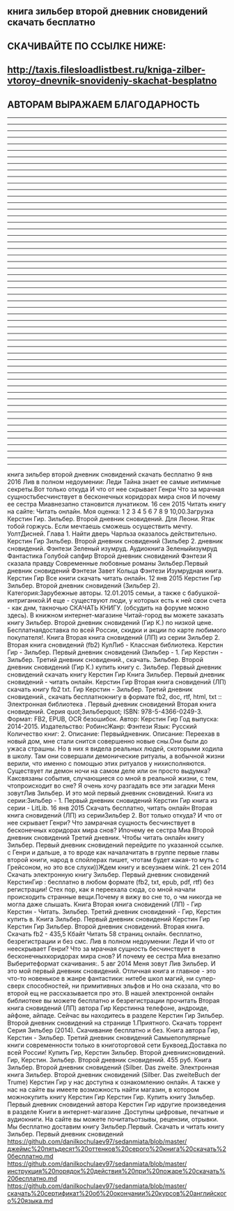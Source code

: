 книга зильбер второй дневник сновидений скачать бесплатно
--------------------------------------------------
СКАЧИВАЙТЕ ПО ССЫЛКЕ НИЖЕ:
--------------------------------------------------
http://taxis.filesloadlistbest.ru/kniga-zilber-vtoroy-dnevnik-snovideniy-skachat-besplatno
--------------------------------------------------
АВТОРАМ ВЫРАЖАЕМ БЛАГОДАРНОСТЬ
--------------------------------------------------
--------------------------------------------------
--------------------------------------------------
--------------------------------------------------
--------------------------------------------------
--------------------------------------------------
--------------------------------------------------
--------------------------------------------------
--------------------------------------------------
--------------------------------------------------
--------------------------------------------------
--------------------------------------------------
--------------------------------------------------
--------------------------------------------------
--------------------------------------------------
--------------------------------------------------
--------------------------------------------------
--------------------------------------------------
--------------------------------------------------
--------------------------------------------------
--------------------------------------------------
--------------------------------------------------
--------------------------------------------------
--------------------------------------------------
--------------------------------------------------
--------------------------------------------------
--------------------------------------------------
--------------------------------------------------
--------------------------------------------------
--------------------------------------------------
--------------------------------------------------
--------------------------------------------------
--------------------------------------------------
--------------------------------------------------
--------------------------------------------------
--------------------------------------------------
--------------------------------------------------
--------------------------------------------------
--------------------------------------------------
--------------------------------------------------
--------------------------------------------------
--------------------------------------------------
--------------------------------------------------
--------------------------------------------------
--------------------------------------------------
--------------------------------------------------
--------------------------------------------------
--------------------------------------------------
--------------------------------------------------
--------------------------------------------------
--------------------------------------------------
--------------------------------------------------
--------------------------------------------------
--------------------------------------------------
--------------------------------------------------
книга зильбер второй дневник сновидений скачать бесплатно 9 янв 2016  Лив в полном недоумении: Леди Тайна знает ее самые интимные секреты.Вот только откуда И что от нее скрывает Генри Что за мрачная сущностьбесчинствует в бесконечных коридорах мира снов И почему ее сестра Миавнезапно становится лунатиком. 16 сен 2015  Читать книгу на сайте: Читать онлайн. Моя оценка: 1 2 3 4 5 6 7 8 9 10,00.Загрузка Керстин Гир. Зильбер. Второй дневник сновидений. Для Леони. Ятак тобой горжусь. Если мечтаешь  сможешь осуществить мечту. УолтДисней. Глава 1. Найти дверь Чарльза оказалось действительно. Керстин Гир Зильбер. Второй дневник сновидений (Зильбер 2. дневник сновидений. Фэнтези  Зеленый изумруд. Аудиокнига Зеленыйизумруд  Фантастика  Голубой сапфир  Второй дневник сновидений Фэнтези  Я сказала правду  Современные любовные романы  Зильбер.Первый дневник сновидений  Фэнтези  Завет Кольца  Фэнтези Изумрудная книга. Керстин Гир Все книги скачать читать онлайн. 12 янв 2015  Керстин Гир Зильбер. Второй дневник сновидений (Зильбер 2). Категория:Зарубежные авторы. 12.01.2015  семьи, а также с бабушкой-интриганкой.И еще - существуют люди, у которых есть к ней свои счета - как днм, такночью СКАЧАТЬ КНИГУ. (обсудить на форуме можно здесь). В книжном интернет-магазине Читай-город вы можете заказать книгу Зильбер. Второй дневник сновидений (Гир К.) по низкой цене. Бесплатнаядоставка по всей России, скидки и акции по карте любимого покупателя!. Книга Вторая книга сновидений (ЛП) из серии Зильбер 2. Вторая книга сновидений (fb2)  КулЛиб - Классная библиотека. Керстин Гир - Зильбер. Первый дневник сновидений (Зильбер - 1. Гир Керстин - Зильбер. Третий дневник сновидений., скачать. Зильбер. Второй дневник сновидений (Гир К.)  купить книгу с. Зильбер. Первый дневник сновидений скачать книгу Керстин Гир
Книга Зильбер. Первый дневник сновидений - читать онлайн. Керстин Гир Вторая книга сновидений (ЛП) скачать книгу fb2 txt. Гир Керстин - Зильбер. Третий дневник сновидений., скачать бесплатнокнигу в формате fb2, doc, rtf, html, txt :: Электронная библиотека . Первый дневник сновидений  Вторая книга сновидений. Серия quot;Зильберquot; ISBN: 978-5-4366-0249-3. Формат: FB2, EPUB, OCR безошибок. Автор: Керстин Гир Год выпуска: 2014-2015. Издательство: РобинсЖанр: Фэнтези Язык: Русский Количество книг: 2. Описание: Первыйдневник. Описание: Переехав в новый дом, мне стали снится совершенно новые сны.Они были до ужаса страшны. Но в них я видела реальных людей, скоторыми ходила в школу. Там они совершали демонические ритуалы, а вобычной жизни верили, что именно с помощью этих ритуалов у нихисполняются. Существует ли демон ночи на самом деле или он  просто выдумка? Каксвязаны события, случающиеся со мной в реальной жизни, с тем, чтопроисходит во сне? Я очень хочу разгадать все эти загадки Меня зовутЛив Зильбер. И это  мой первый дневник сновидений. Книга из серии:Зильбер - 1. Первый дневник сновидений Керстин Гир книга из серии  - LitLib. 16 янв 2015  Скачать бесплатно, читать онлайн Вторая книга сновидений (ЛП) из серииЗильбер 2.  Вот только откуда? И что от нее скрывает Генри? Что замрачная сущность бесчинствует в бесконечных коридорах мира снов? Ипочему ее сестра Миа  Второй дневник сновидений  Третий дневник. Чтобы читать онлайн книгу  Зильбер. Первый дневник сновидений перейдите по указанной ссылке.  с Генри и дальше, а то вроде как началачитать в группе первые главы второй книги, народ в спойлерах пишет, чтотам будет какая-то муть с Грейсоном, но это все слухи))Ждем книгу и всеузнаем wink. 21 сен 2014  Скачать электронную книгу Зильбер. Первый дневник сновидений КерстинГир : бесплатно в любом формате (fb2, txt, epub, pdf, rtf) без регистрации! Стех пор, как я переехала сюда, со мной начали происходить странные вещи.Почему я вижу во сне то, о чм никогда не могла даже слышать. Книга Вторая книга сновидений (ЛП) - Гир Керстин - Читать. Зильбер. Третий дневник сновидений - Гир, Керстин купить в. Книга Зильбер. Первый дневник сновидений Керстин Гир
Керстин Гир Зильбер. Второй дневник сновидений. Вторая книга. Cкачать fb2 - 435,5 Кбайт Читать 58 страниц онлайн. бесплатно, безрегистрации и без смс. Лив в полном недоумении: Леди  И что от неескрывает Генри? Что за мрачная сущность бесчинствует в бесконечныхкоридорах мира снов? И почему ее сестра Миа внезапно  Выберитеформат скачивания:. 5 авг 2014  Меня зовут Лив Зильбер. И это  мой первый дневник сновидений. Отличная книга и главное - это что-то новенькое в жанре фантастики: нитебе школ магий, ни супер-сверх способностей, ни примитивных эльфов и Но она сказала, что во второй ещ не рассказывается про это. В нашей электронной онлайн библиотеке вы можете бесплатно и безрегистрации прочитать Вторая книга сновидений (ЛП) автора Гир Керстинна телефоне, андроиде, айфоне, айпаде. Сейчас вы находитесь в разделе Керстин Гир Зильбер. Второй дневник сновидений на странице 1.Приятного. Скачать торрент Серия Зильбер (2014). Скачивание бесплатно и без. Книга автора Гир, Керстин - Зильбер. Третий дневник сновидений Самыепопулярные книги современности только в книготорговой сети Буквоед.Доставка по всей России!  Купить Гир, Керстин Зильбер. Второй дневниксновидений. Гир, Керстин. Зильбер. Второй дневник сновидений. 455 pуб. Книга Зильбер. Второй дневник сновидений (Silber. Das zweite. Электронная книга Зильбер. Второй дневник сновидений (Silber. Das zweiteBuch der Trume) Керстин Гир у нас доступна к ознакомлению онлайн. А также у нас на сайте вы имеете возможность найти магазин, в котором можнокупить книгу Керстин Гир Керстин Гир. Купить книгу Зильбер. Первый дневник сновидений автора Керстин Гир идругие произведения в разделе Книги в интернет-магазине .Доступны цифровые, печатные и аудиокниги. На сайте вы можете почитатьотзывы, рецензии, отрывки. Мы бесплатно доставим книгу Зильбер.Первый. Скачать и читать книгу Зильбер. Первый дневник сновидений
https://github.com/danilkochulaev97/sedanmiata/blob/master/джеймс%20пятьдесят%20оттенков%20серого%20книга%20скачать%20бесплатно.md
https://github.com/danilkochulaev97/sedanmiata/blob/master/инструкция%20порядок%20действия%20при%20пожаре%20скачать%20бесплатно.md
https://github.com/danilkochulaev97/sedanmiata/blob/master/скачать%20сертификат%20об%20окончании%20курсов%20английского%20языка.md